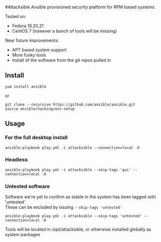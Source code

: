 #Attacksible
Ansible provisioned security platform for RPM based systems.

Tested on:
* Fedora 19,20,21
* CentOS 7 (however a bunch of tools will be missing)

Near future improvements:
* APT based system support
* More funky tools
* Install of the software from the git repos pulled in

Install
-----

    yum install ansible

or

    git clone --recursive https://github.com/ansible/ansible.git
    source ansible/hacking/env-setup

Usage
-----

### For the full desktop install
    ansible-playbook play.yml -i attacksible --connection=local -K

### Headless
    ansible-playbook play.yml -i attacksible --skip-tags 'gui' --connection=local -K

### Untested software
Software we're yet to confirm as stable in the system has been tagged with 'untested'.  
These can be excluded by issuing `--skip-tags 'untested'`

    ansible-playbook play.yml -i attacksible --skip-tags 'untested' --connection=local -K

Tools will be located in /opt/attacksible, or otherwise installed globally as system packages
